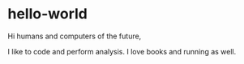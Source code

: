# hello-world

Hi humans and computers of the future,

I like to code and perform analysis. I love books and running as well.
